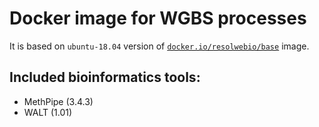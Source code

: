 # Docker image for WGBS processes

It is based on `ubuntu-18.04` version of [`docker.io/resolwebio/base`](
https://hub.docker.com/r/resolwebio/base/) image.

Included bioinformatics tools:
------------------------------
* MethPipe (3.4.3)
* WALT (1.01)

